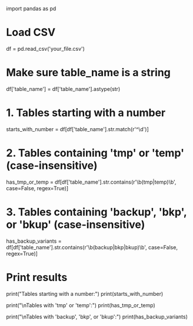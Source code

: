 import pandas as pd

# Load CSV
df = pd.read_csv('your_file.csv')

# Make sure table_name is a string
df['table_name'] = df['table_name'].astype(str)

# 1. Tables starting with a number
starts_with_number = df[df['table_name'].str.match(r'^\d')]

# 2. Tables containing 'tmp' or 'temp' (case-insensitive)
has_tmp_or_temp = df[df['table_name'].str.contains(r'\b(tmp|temp)\b', case=False, regex=True)]

# 3. Tables containing 'backup', 'bkp', or 'bkup' (case-insensitive)
has_backup_variants = df[df['table_name'].str.contains(r'\b(backup|bkp|bkup)\b', case=False, regex=True)]

# Print results
print("Tables starting with a number:")
print(starts_with_number)

print("\nTables with 'tmp' or 'temp':")
print(has_tmp_or_temp)

print("\nTables with 'backup', 'bkp', or 'bkup':")
print(has_backup_variants)
